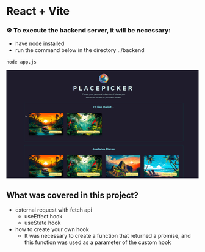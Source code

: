 # React + Vite

### ⚙️ To execute the backend server, it will be necessary: 
- have [node](https://nodejs.org/en) installed
- run the command below in the directory ../backend
```Git
node app.js
```

![](/docs/img/overview.png)

## What was covered in this project?
 - external request with fetch api
     - useEffect hook
     - useState hook 
 - how to create your own hook
     - It was necessary to create a function that returned a promise, and this function was used as a parameter of the custom hook
